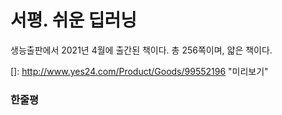 # 서평. 쉬운 딥러닝

생능출판에서 2021년 4월에 출간된 책이다. 총 256쪽이며, 얇은 책이다.

[]: http://www.yes24.com/Product/Goods/99552196	"미리보기"



### 한줄평


